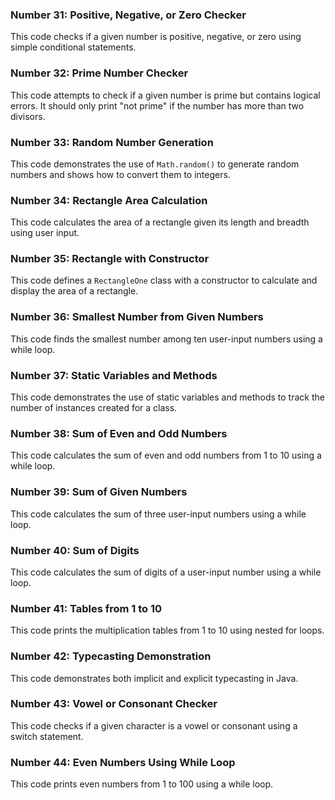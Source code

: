 ### Number 31: Positive, Negative, or Zero Checker  
This code checks if a given number is positive, negative, or zero using simple conditional statements.

### Number 32: Prime Number Checker  
This code attempts to check if a given number is prime but contains logical errors. It should only print "not prime" if the number has more than two divisors.

### Number 33: Random Number Generation  
This code demonstrates the use of `Math.random()` to generate random numbers and shows how to convert them to integers.

### Number 34: Rectangle Area Calculation  
This code calculates the area of a rectangle given its length and breadth using user input.

### Number 35: Rectangle with Constructor  
This code defines a `RectangleOne` class with a constructor to calculate and display the area of a rectangle.

### Number 36: Smallest Number from Given Numbers  
This code finds the smallest number among ten user-input numbers using a while loop.

### Number 37: Static Variables and Methods  
This code demonstrates the use of static variables and methods to track the number of instances created for a class.

### Number 38: Sum of Even and Odd Numbers  
This code calculates the sum of even and odd numbers from 1 to 10 using a while loop.

### Number 39: Sum of Given Numbers  
This code calculates the sum of three user-input numbers using a while loop.

### Number 40: Sum of Digits  
This code calculates the sum of digits of a user-input number using a while loop.

### Number 41: Tables from 1 to 10  
This code prints the multiplication tables from 1 to 10 using nested for loops.

### Number 42: Typecasting Demonstration  
This code demonstrates both implicit and explicit typecasting in Java.

### Number 43: Vowel or Consonant Checker  
This code checks if a given character is a vowel or consonant using a switch statement.

### Number 44: Even Numbers Using While Loop  
This code prints even numbers from 1 to 100 using a while loop.
